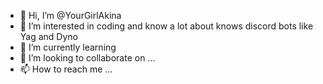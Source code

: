 - 👋 Hi, I’m @YourGirlAkina
- 👀 I’m interested in coding and know a lot about knows discord bots like Yag and Dyno
- 🌱 I’m currently learning
- 💞️ I’m looking to collaborate on ...
- 📫 How to reach me ...

<!---
YourGirlAkina/YourGirlAkina is a ✨ special ✨ repository because its `README.md` (this file) appears on your GitHub profile.
You can click the Preview link to take a look at your changes.
--->
